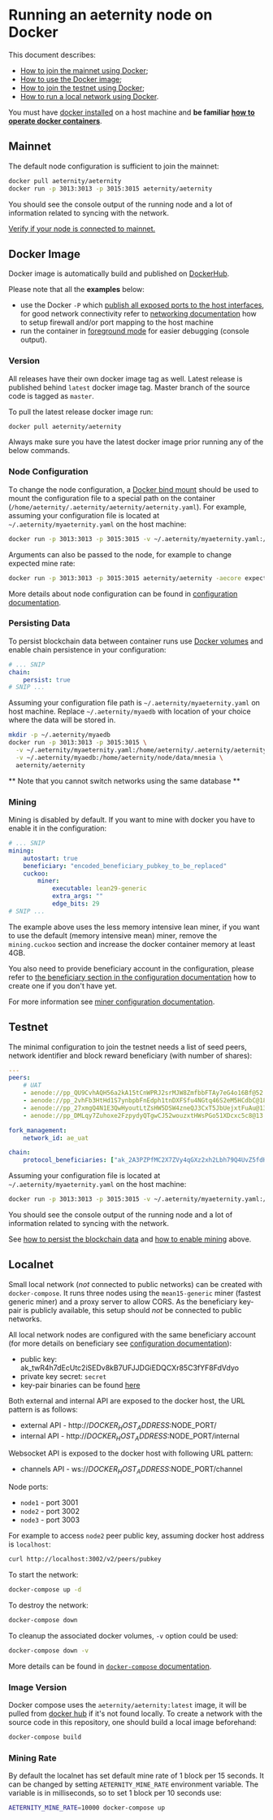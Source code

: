 # Running an aeternity node on Docker

This document describes:
* [How to join the mainnet using Docker](#mainnet);
* [How to use the Docker image](#docker-image);
* [How to join the testnet using Docker](#testnet);
* [How to run a local network using Docker](#localnet).

You must have [docker installed](https://docs.docker.com/engine/installation/) on a host machine and **be familiar [how to operate docker containers](https://docs.docker.com)**.

## Mainnet

The default node configuration is sufficient to join the mainnet:

```bash
docker pull aeternity/aeternity
docker run -p 3013:3013 -p 3015:3015 aeternity/aeternity
```

You should see the console output of the running node and a lot of information related to syncing with the network.

[Verify if your node is connected to mainnet.](operation.md#verify-that-node-is-connected-to-the-mainnet)


## Docker Image

Docker image is automatically build and published on [DockerHub](https://hub.docker.com/r/aeternity/aeternity/).

Please note that all the **examples** below:
- use the Docker `-P` which [publish all exposed ports to the host interfaces](https://docs.docker.com/engine/reference/run/#expose-incoming-ports), for good network connectivity refer to [networking documentation](configuration.md#peer-to-peer-network) how to setup firewall and/or port mapping to the host machine
- run the container in [foreground mode](https://docs.docker.com/engine/reference/run/#detached-vs-foreground) for easier debugging (console output).

### Version

All releases have their own docker image tag as well. Latest release is published behind `latest` docker image tag.
Master branch of the source code is tagged as `master`.

To pull the latest release docker image run:
```bash
docker pull aeternity/aeternity
```

Always make sure you have the latest docker image prior running any of the below commands.

### Node Configuration

Тo change the node configuration, a [Docker bind mount](https://docs.docker.com/storage/bind-mounts/) should be used
to mount the configuration file to a special path on the container (`/home/aeternity/.aeternity/aeternity/aeternity.yaml`).
For example, assuming your configuration file is located at `~/.aeternity/myaeternity.yaml` on the host machine:

```bash
docker run -p 3013:3013 -p 3015:3015 -v ~/.aeternity/myaeternity.yaml:/home/aeternity/.aeternity/aeternity/aeternity.yaml aeternity/aeternity
```

Arguments can also be passed to the node, for example to change expected mine rate:

```bash
docker run -p 3013:3013 -p 3015:3015 aeternity/aeternity -aecore expected_mine_rate 100000
```

More details about node configuration can be found in [configuration documentation](configuration.md).

### Persisting Data

To persist blockchain data between container runs use [Docker volumes](https://docs.docker.com/engine/admin/volumes/volumes/) and enable chain persistence in your configuration:

```yaml
# ... SNIP
chain:
    persist: true
# SNIP ...
```

Assuming your configuration file path is `~/.aeternity/myaeternity.yaml` on host machine.
Replace `~/.aeternity/myaedb` with location of your choice where the data will be stored in.

```bash
mkdir -p ~/.aeternity/myaedb
docker run -p 3013:3013 -p 3015:3015 \
  -v ~/.aeternity/myaeternity.yaml:/home/aeternity/.aeternity/aeternity/aeternity.yaml \
  -v ~/.aeternity/myaedb:/home/aeternity/node/data/mnesia \
  aeternity/aeternity
```

** Note that you cannot switch networks using the same database **

### Mining

Mining is disabled by default. If you want to mine with docker you have to enable it in the configuration:

```yaml
# ... SNIP
mining:
    autostart: true
    beneficiary: "encoded_beneficiary_pubkey_to_be_replaced"
    cuckoo:
        miner:
            executable: lean29-generic
            extra_args: ""
            edge_bits: 29
# SNIP ...
```

The example above uses the less memory intensive lean miner, if you want to use the default (memory intensive mean) miner, remove the `mining.cuckoo` section and increase the docker container memory at least 4GB.

You also need to provide beneficiary account in the configuration, please refer to [the beneficiary section in the configuration documentation](configuration.md#beneficiary-account) how to create one if you don't have yet.

For more information see [miner configuration documentation](configuration#miner-configuration).

## Testnet

The minimal configuration to join the testnet needs a list of seed peers, network identifier and block reward beneficiary (with number of shares):

```yaml
---
peers:
    # UAT
    - aenode://pp_QU9CvhAQH56a2kA15tCnWPRJ2srMJW8ZmfbbFTAy7eG4o16Bf@52.10.46.160:3015
    - aenode://pp_2vhFb3HtHd1S7ynbpbFnEdph1tnDXFSfu4NGtq46S2eM5HCdbC@18.195.109.60:3015
    - aenode://pp_27xmgQ4N1E3QwHyoutLtZsHW5DSW4zneQJ3CxT5JbUejxtFuAu@13.250.162.250:3015
    - aenode://pp_DMLqy7Zuhoxe2FzpydyQTgwCJ52wouzxtHWsPGo51XDcxc5c8@13.53.161.215:3015

fork_management:
    network_id: ae_uat

chain:
    protocol_beneficiaries: ["ak_2A3PZPfMC2X7ZVy4qGXz2xh2Lbh79Q4UvZ5fdH7QVFocEgcKzU:109"]

```

Assuming your configuration file is located at `~/.aeternity/myaeternity.yaml` on the host machine:

```bash
docker run -p 3013:3013 -p 3015:3015 -v ~/.aeternity/myaeternity.yaml:/home/aeternity/.aeternity/aeternity/aeternity.yaml aeternity/aeternity
```

You should see the console output of the running node and a lot of information related to syncing with the network.

See [how to persist the blockchain data](#persisting-data) and [how to enable mining](#mining) above.


## Localnet

Small local network (*not* connected to public networks) can be created with `docker-compose`.
It runs three nodes using the `mean15-generic` miner (fastest generic miner) and a proxy server to allow CORS.
As the beneficiary key-pair is publicly available, this setup should *not* be connected to public networks.

All local network nodes are configured with the same beneficiary account (for more details on beneficiary see [configuration documentation](configuration.md#beneficiary-account)):
- public key: ak_twR4h7dEcUtc2iSEDv8kB7UFJJDGiEDQCXr85C3fYF8FdVdyo
- private key secret: `secret`
- key-pair binaries can be found [here](/docker/keys/beneficiary)

Both external and internal API are exposed to the docker host, the URL pattern is as follows:
- external API - http://$DOCKER_HOST_ADDRESS:$NODE_PORT/
- internal API - http://$DOCKER_HOST_ADDRESS:$NODE_PORT/internal

Websocket API is exposed to the docker host with following URL pattern:
- channels API - ws://$DOCKER_HOST_ADDRESS:$NODE_PORT/channel

Node ports:
- `node1` - port 3001
- `node2` - port 3002
- `node3` - port 3003

For example to access `node2` peer public key, assuming docker host address is `localhost`:

```bash
curl http://localhost:3002/v2/peers/pubkey
```

To start the network:

```bash
docker-compose up -d
```

To destroy the network:

```bash
docker-compose down
```

To cleanup the associated docker volumes, `-v` option could be used:

```bash
docker-compose down -v
```

More details can be found in [`docker-compose` documentation](https://docs.docker.com/compose/reference/).

### Image Version

Docker compose uses the `aeternity/aeternity:latest` image, it will be pulled from [docker hub](https://hub.docker.com/r/aeternity/aeternity/) if it's not found locally.
To create a network with the source code in this repository, one should build a local image beforehand:

```bash
docker-compose build
```

### Mining Rate

By default the localnet has set default mine rate of 1 block per 15 seconds.
It can be changed by setting `AETERNITY_MINE_RATE` environment variable.
The variable is in milliseconds, so to set 1 block per 10 seconds use:

```bash
AETERNITY_MINE_RATE=10000 docker-compose up
```

